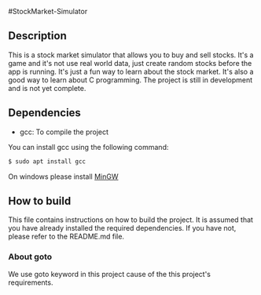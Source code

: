 #StockMarket-Simulator

## Description

This is a stock market simulator that allows you to buy and sell stocks. It's a game and it's not use real world data, just create random stocks before the app is running. It's just a fun way to learn about the stock market. It's also a good way to learn about C programming. The project is still in development and is not yet complete.

## Dependencies

- gcc: To compile the project

You can install gcc using the following command:

```bash
$ sudo apt install gcc
```

On windows please install [MinGW](https://www.mingw-w64.org/)

## How to build

This file contains instructions on how to build the project. It is assumed that you have already installed the required dependencies. If you have not, please refer to the README.md file.

### About goto

We use goto keyword in this project cause of the this project's requirements.
